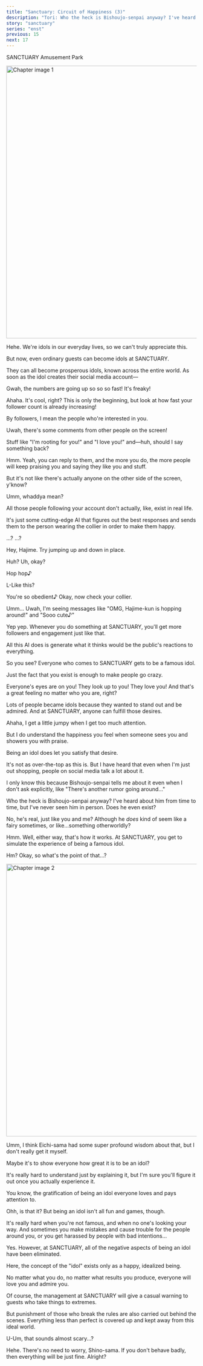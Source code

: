 ```yaml
---
title: "Sanctuary: Circuit of Happiness (3)"
description: "Tori: Who the heck is Bishoujo-senpai anyway? I've heard about him from time to time, but I've never seen him in person. Does he even exist?"
story: "sanctuary"
series: "enst"
previous: 15
next: 17
---
```


<Season s="Winter"/>

<Location>SANCTUARY Amusement Park</Location>

<Image src="/img/tl/sanctuary/16/1.jpg" alt="Chapter image 1" layout="responsive" width="1560" height="720" quality="100" />

<Bubble character="Yuzuru">

Hehe. We're idols in our everyday lives, so we can't truly appreciate this.

But now, even ordinary guests can become idols at SANCTUARY.

They can all become prosperous idols, known across the entire world. As soon as the idol creates their social media account&NoBreak;—

</Bubble>

<Bubble character="Mitsuru">

Gwah, the numbers are going up so so so fast! It's freaky!

</Bubble>

<Bubble character="Tori">

Ahaha. It's cool, right? This is only the beginning, but look at how fast your follower count is already increasing!

By followers, I mean the people who're interested in you.

</Bubble>

<Bubble character="Mitsuru">

Uwah, there's some comments from other people on the screen!

Stuff like "I'm rooting for you!" and "I love you!" and—huh, should I say something back?

</Bubble>

<Bubble character="Tori">

Hmm. Yeah, you can reply to them, and the more you do, the more people will keep praising you and saying they like you and stuff.

But it's not like there's actually anyone on the other side of the screen, y'know?

</Bubble>

<Bubble character="Mitsuru">

Umm, whaddya mean?

</Bubble>

<Bubble character="Tori">

All those people following your account don't actually, like, exist in real life.

It's just some cutting-edge AI that figures out the best responses and sends them to the person wearing the collier in order to make them happy.

</Bubble>

<Bubble character="Mitsuru">

...? ...?

</Bubble>

<Bubble character="Tori">

Hey, Hajime. Try jumping up and down in place.

</Bubble>

<Bubble character="Hajime">

Huh? Uh, okay?

Hop hop&NoBreak;♪

L-Like this?

</Bubble>

<Bubble character="Tori">

You're so obedient&NoBreak;♪ Okay, now check your collier.

</Bubble>

<Bubble character="Hajime">

Umm... Uwah, I'm seeing messages like "OMG, Hajime-kun is hopping around!" and "Sooo cute&NoBreak;♪"

</Bubble>

<Bubble character="Tori">

Yep yep. Whenever you do something at SANCTUARY, you'll get more followers and engagement just like that.

All this AI does is generate what it thinks would be the public's reactions to everything.

So you see? Everyone who comes to SANCTUARY gets to be a famous idol.

Just the fact that you exist is enough to make people go crazy.

Everyone's eyes are on you! They look up to you! They love you! And that's a great feeling no matter who you are, right?

Lots of people became idols because they wanted to stand out and be admired. And at SANCTUARY, anyone can fulfill those desires.

</Bubble>

<Bubble character="Hajime">

Ahaha, I get a little jumpy when I get too much attention.

But I do understand the happiness you feel when someone sees you and showers you with praise.

Being an idol does let you satisfy that desire.

It's not as over-the-top as this is. But I have heard that even when I'm just out shopping, people on social media talk a lot about it.

I only know this because Bishoujo-senpai tells me about it even when I don't ask explicitly, like "There's another rumor going around..."

</Bubble>

<Bubble character="Tori">

Who the heck is Bishoujo-senpai anyway? I've heard about him from time to time, but I've never seen him in person. Does he even exist?

</Bubble>

<Bubble character="Hajime">

No, he's real, just like you and me? Although he _does_ kind of seem like a fairy sometimes, or like...something otherworldly?

</Bubble>

<Bubble character="Tori">

Hmm. Well, either way, that's how it works. At SANCTUARY, you get to simulate the experience of being a famous idol.

</Bubble>

<Bubble character="Mitsuru">

Hm? Okay, so what's the point of that...?

</Bubble>

<Image src="/img/tl/sanctuary/16/2.jpg" alt="Chapter image 2" layout="responsive" width="1560" height="720" quality="100" />

<Bubble character="Tori">

Umm, I think Eichi-sama had some super profound wisdom about that, but I don't really get it myself.

Maybe it's to show everyone how great it is to be an idol?

It's really hard to understand just by explaining it, but I'm sure you'll figure it out once you actually experience it.

You know, the gratification of being an idol everyone loves and pays attention to.

</Bubble>

<Bubble character="Hajime">

Ohh, is that it? But being an idol isn't all fun and games, though.

It's really hard when you're not famous, and when no one's looking your way. And sometimes you make mistakes and cause trouble for the people around you, or you get harassed by people with bad intentions...

</Bubble>

<Bubble character="Yuzuru">

Yes. However, at SANCTUARY, all of the negative aspects of being an idol have been eliminated.

Here, the concept of the "idol" exists only as a happy, idealized being.

No matter what you do, no matter what results you produce, everyone will love you and admire you.

Of course, the management at SANCTUARY will give a casual warning to guests who take things to extremes.

But punishment of those who break the rules are also carried out behind the scenes. Everything less than perfect is covered up and kept away from this ideal world.

</Bubble>

<Bubble character="Hajime">

U-Um, that sounds almost scary...?

</Bubble>

<Bubble character="Yuzuru">

Hehe. There's no need to worry, Shino-sama. If you don't behave badly, then everything will be just fine. Alright?

</Bubble>

<Credits tl="[Ciel](https://twitter.com/bluefilaments)" tlc="[remi](https://twitter.com/trystofstarrs), [Ren](https://tomoya.moe)" qc="[honeyspades](https://honeyspades.tumblr.com), [Simon](https://twitter.com/dapporock)" />
